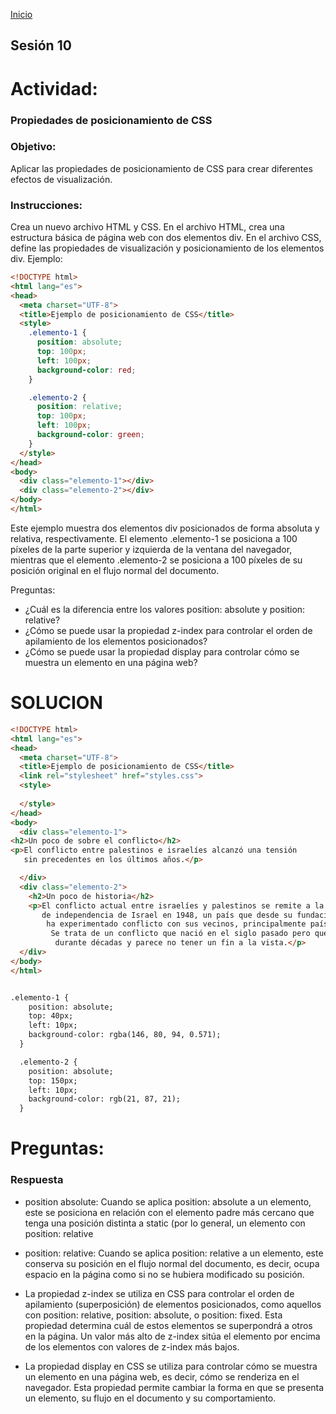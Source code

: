 <!-- No borrar o modificar -->
[Inicio](./index.md)

## Sesión 10 


<!-- Su documentación aquí -->



# Actividad:

### Propiedades de posicionamiento de CSS

### Objetivo:

Aplicar las propiedades de posicionamiento de CSS para crear diferentes efectos de visualización.

### Instrucciones:

Crea un nuevo archivo HTML y CSS.
En el archivo HTML, crea una estructura básica de página web con dos elementos div.
En el archivo CSS, define las propiedades de visualización y posicionamiento de los elementos div.
Ejemplo:


```html
<!DOCTYPE html>
<html lang="es">
<head>
  <meta charset="UTF-8">
  <title>Ejemplo de posicionamiento de CSS</title>
  <style>
    .elemento-1 {
      position: absolute;
      top: 100px;
      left: 100px;
      background-color: red;
    }

    .elemento-2 {
      position: relative;
      top: 100px;
      left: 100px;
      background-color: green;
    }
  </style>
</head>
<body>
  <div class="elemento-1"></div>
  <div class="elemento-2"></div>
</body>
</html>
```

Este ejemplo muestra dos elementos div posicionados de forma absoluta y relativa, respectivamente. El elemento .elemento-1 se posiciona a 100 píxeles de la parte superior y izquierda de la ventana del navegador, mientras que el elemento .elemento-2 se posiciona a 100 píxeles de su posición original en el flujo normal del documento.

Preguntas:

- ¿Cuál es la diferencia entre los valores position: absolute y position: relative?
- ¿Cómo se puede usar la propiedad z-index para controlar el orden de apilamiento de los elementos posicionados?
- ¿Cómo se puede usar la propiedad display para controlar cómo se muestra un elemento en una página web?


# SOLUCION

```html
<!DOCTYPE html>
<html lang="es">
<head>
  <meta charset="UTF-8">
  <title>Ejemplo de posicionamiento de CSS</title>
  <link rel="stylesheet" href="styles.css">
  <style>
  
  </style>
</head>
<body>
  <div class="elemento-1">
<h2>Un poco de sobre el conflicto</h2>
<p>El conflicto entre palestinos e israelíes alcanzó una tensión
   sin precedentes en los últimos años.</p>

  </div>
  <div class="elemento-2">
    <h2>Un poco de historia</h2>
    <p>El conflicto actual entre israelíes y palestinos se remite a la declaración
       de independencia de Israel en 1948, un país que desde su fundación
        ha experimentado conflicto con sus vecinos, principalmente países árabes y musulmanes.
         Se trata de un conflicto que nació en el siglo pasado pero que ha estado latente
          durante décadas y parece no tener un fin a la vista.</p>
  </div>
</body>
</html>


.elemento-1 {
    position: absolute;
    top: 40px;
    left: 10px;
    background-color: rgba(146, 80, 94, 0.571);
  }

  .elemento-2 {
    position: absolute;
    top: 150px;
    left: 10px;
    background-color: rgb(21, 87, 21);
  }
```
# Preguntas:

### Respuesta

- position absolute: Cuando se aplica position: absolute a un elemento, este se posiciona en relación con el elemento padre más cercano que tenga una posición distinta a static (por lo general, un elemento con position: relative
- position: relative: Cuando se aplica position: relative a un elemento, este conserva su posición en el flujo normal del documento, es decir, ocupa espacio en la página como si no se hubiera modificado su posición.

- La propiedad z-index se utiliza en CSS para controlar el orden de apilamiento (superposición) de elementos posicionados, como aquellos con position: relative, position: absolute, o position: fixed. Esta propiedad determina cuál de estos elementos se superpondrá a otros en la página. Un valor más alto de z-index sitúa el elemento por encima de los elementos con valores de z-index más bajos.

- La propiedad display en CSS se utiliza para controlar cómo se muestra un elemento en una página web, es decir, cómo se renderiza en el navegador. Esta propiedad permite cambiar la forma en que se presenta un elemento, su flujo en el documento y su comportamiento.

